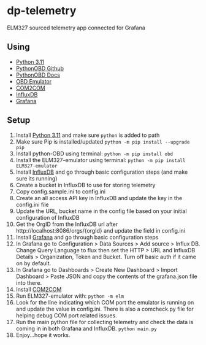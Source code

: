 # dp-telemetry

ELM327 sourced telemetry app connected for Grafana

## Using

* [Python 3.11](https://python.org)
* [PythonOBD Github](https://github.com/brendan-w/python-OBD)
* [PythonOBD Docs](https://python-obd.readthedocs.io/en/latest/)
* [OBD Emulator](https://github.com/Ircama/ELM327-emulator)
* [COM2COM](https://sourceforge.net/projects/com0com/)
* [InfluxDB](https://www.influxdata.com/)
* [Grafana](https://grafana.com/)

## Setup

1. Install [Python 3.11](https://python.org) and make sure `python` is added to path
2. Make sure Pip is installed/updated
    `python -m pip install --upgrade pip`
3. Install python-OBD using terminal:
    `python -m pip install obd`
4. Install the ELM327-emulator using terminal:
    `python -m pip install ELM327-emulator`
5. Install [InfluxDB](https://www.influxdata.com/) and go through basic configuration steps (and make sure its running)
6. Create a bucket in InfluxDB to use for storing telemetry
7. Copy config.sample.ini to config.ini
8. Create an all access API key in InfluxDB and update the key in the config.ini file
9. Update the URL, bucket name in the config file based on your initial configuration of InfluxDB
10. Get the OrgID from the InfluxDB url after http://localhost:8086/orgs/{orgId} and update the field in config.ini
11. Install [Grafana](https://grafana.com/) and go through basic configuration steps
12. In Grafana go to Configuration > Data Sources > Add source > Influx DB. Change Query Language to flux then set the HTTP > URL and InfluxDB Details > Organization, Token and Bucket.  Turn off basic auth if it came on by default.
13. In Grafana go to Dashboards > Create New Dashboard > Import Dashboard > Paste JSON and copy the contents of the grafana.json file into there.
14. Install [COM2COM](https://sourceforge.net/projects/com0com/)
15. Run ELM327-emulator with:
    `python -m elm`
16. Look for the line indicating which COM port the emulator is running on and update the value in config.ini. There is also a comcheck.py file for helping debug COM port related issues.
17. Run the main python file for collecting telemetry and check the data is coming in in both Grafana and InfluxDB.
    `python main.py`
18. Enjoy...hope it works.
